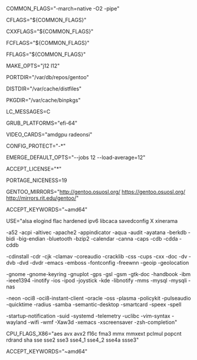 COMMON_FLAGS="-march=native -O2 -pipe"

CFLAGS="${COMMON_FLAGS}"

CXXFLAGS="${COMMON_FLAGS}"

FCFLAGS="${COMMON_FLAGS}"

FFLAGS="${COMMON_FLAGS}"

MAKE_OPTS="j12 l12"

PORTDIR="/var/db/repos/gentoo"

DISTDIR="/var/cache/distfiles"

PKGDIR="/var/cache/binpkgs"

LC_MESSAGES=C

GRUB_PLATFORMS="efi-64"

VIDEO_CARDS="amdgpu radeonsi"

CONFIG_PROTECT="-*"

EMERGE_DEFAULT_OPTS="--jobs 12 --load-average=12"

ACCEPT_LICENSE="*"

PORTAGE_NICENESS=19

GENTOO_MIRRORS="http://gentoo.osuosl.org/ https://gentoo.osuosl.org/ http://mirrors.rit.edu/gentoo/"

ACCEPT_KEYWORDS="~amd64"

USE="alsa elogind flac hardened ipv6 libcaca savedconfig X xinerama

-a52 -acpi -altivec -apache2 -appindicator -aqua -audit -ayatana -berkdb -bidi -big-endian -bluetooth -bzip2 -calendar -canna -caps -cdb -cdda -cddb

-cdinstall -cdr -cjk -clamav -coreaudio -cracklib -css -cups -cxx -doc -dv -dvb -dvd -dvdr -emacs -emboss -fontconfig -freewnn -geoip -geolocation

-gnome -gnome-keyring -gnuplot -gps -gsl -gsm -gtk-doc -handbook -ibm -ieee1394 -inotify -ios -ipod -joystick -kde -libnotify -mms -mysql -mysqli -nas

-neon -oci8 -oci8-instant-client -oracle -oss -plasma -policykit -pulseaudio -quicktime -radius -samba -semantic-desktop -smartcard -speex -spell

-startup-notification -suid -systemd -telemetry -uclibc -vim-syntax -wayland -wifi -wmf -Xaw3d -xemacs -xscreensaver -zsh-completion"

CPU_FLAGS_X86="aes avx avx2 f16c fma3 mmx mmxext pclmul popcnt rdrand sha sse sse2 sse3 sse4_1 sse4_2 sse4a ssse3"

ACCEPT_KEYWORDS="~amd64"
